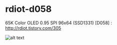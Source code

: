 # rdiot-d058
65K Color OLED 0.95 SPI 96x64 (SSD1331) [D058] : http://rdiot.tistory.com/305

![alt text](http://cfile23.uf.tistory.com/image/2655644257F4F90A25E481)
